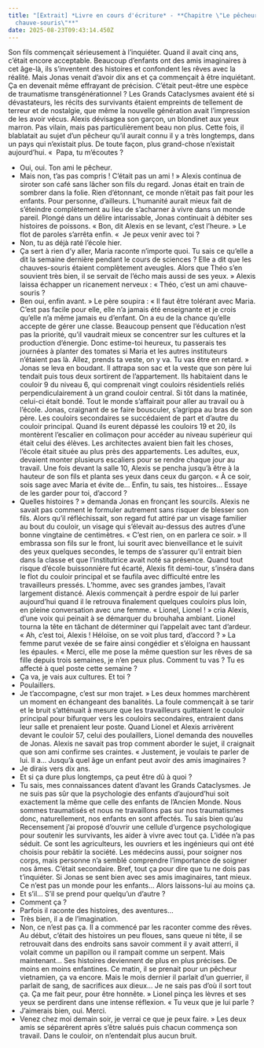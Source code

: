 ```yaml
---
title: "[Extrait] *Livre en cours d'écriture* - **Chapitre \"Le pêcheur et la
  chauve-souris\"**"
date: 2025-08-23T09:43:14.450Z
---
```

Son fils commençait sérieusement à l’inquiéter. Quand il avait cinq ans, c’était encore acceptable. Beaucoup d’enfants ont des amis imaginaires à cet âge-là, ils s’inventent des histoires et confondent les rêves avec la réalité. Mais Jonas venait d’avoir dix ans et ça commençait à être inquiétant. Ça en devenait même effrayant de précision. C’était peut-être une espèce de traumatisme transgénérationnel ? Les Grands Cataclysmes avaient été si dévastateurs, les récits des survivants étaient empreints de tellement de terreur et de nostalgie, que même la nouvelle génération avait l’impression de les avoir vécus. Alexis dévisagea son garçon, un blondinet aux yeux marron. Pas vilain, mais pas particulièrement beau non plus. Cette fois, il blablatait au sujet d’un pêcheur qu’il aurait connu il y a très longtemps, dans un pays qui n’existait plus. De toute façon, plus grand-chose n’existait aujourd’hui.
«  Papa, tu m’écoutes ?

* Oui, oui. Ton ami le pêcheur.
* Mais non, t’as pas compris ! C’était pas un ami ! »
  Alexis continua de siroter son café sans lâcher son fils du regard. Jonas était en train de sombrer dans la folie. Rien d’étonnant, ce monde n’était pas fait pour les enfants. Pour personne, d’ailleurs. L’humanité aurait mieux fait de s’éteindre complètement au lieu de s’acharner à vivre dans un monde pareil. Plongé dans un délire intarissable, Jonas continuait à débiter ses histoires de poissons.
  « Bon, dit Alexis en se levant, c’est l’heure. »
  Le flot de paroles s’arrêta enfin.
  «  Je peux venir avec toi ?
* Non, tu as déjà raté l’école hier.
* Ça sert à rien d’y aller, Maria raconte n’importe quoi. Tu sais ce qu’elle a dit la semaine dernière pendant le cours de sciences ? Elle a dit que les chauves-souris étaient complètement aveugles. Alors que Théo s’en souvient très bien, il se servait de l’écho mais aussi de ses yeux. »
  Alexis laissa échapper un ricanement nerveux : « Théo, c’est un ami chauve-souris ?
* Ben oui, enfin avant. »
  Le père soupira : « Il faut être tolérant avec Maria. C’est pas facile pour elle, elle n’a jamais été enseignante et je crois qu’elle n’a même jamais eu d’enfant. On a eu de la chance qu’elle accepte de gérer une classe. Beaucoup pensent que l’éducation n’est pas la priorité, qu’il vaudrait mieux se concentrer sur les cultures et la production d’énergie. Donc estime-toi heureux, tu passerais tes journées à planter des tomates si Maria et les autres instituteurs n’étaient pas là. Allez, prends ta veste, on y va. Tu vas être en retard. »
  Jonas se leva en boudant. Il attrapa son sac et la veste que son père lui tendait puis tous deux sortirent de l’appartement.
  Ils habitaient dans le couloir 9 du niveau 6, qui comprenait vingt couloirs résidentiels reliés perpendiculairement à un grand couloir central. Si tôt dans la matinée, celui-ci était bondé. Tout le monde s’affairait pour aller au travail ou à l’école. Jonas, craignant de se faire bousculer, s’agrippa au bras de son père. Les couloirs secondaires se succédaient de part et d’autre du couloir principal. Quand ils eurent dépassé les couloirs 19 et 20, ils montèrent l’escalier en colimaçon pour accéder au niveau supérieur qui était celui des élèves. Les architectes avaient bien fait les choses, l’école était située au plus près des appartements. Les adultes, eux, devaient monter plusieurs escaliers pour se rendre chaque jour au travail.
  Une fois devant la salle 10, Alexis se pencha jusqu’à être à la hauteur de son fils et planta ses yeux dans ceux du garçon.
  « À ce soir, sois sage avec Maria et évite de… Enfin, tu sais, tes histoires… Essaye de les garder pour toi, d’accord ?
* Quelles histoires ? » demanda Jonas en fronçant les sourcils.
  Alexis ne savait pas comment le formuler autrement sans risquer de blesser son fils. Alors qu’il réfléchissait, son regard fut attiré par un visage familier au bout du couloir, un visage qui s’élevait au-dessus des autres d’une bonne vingtaine de centimètres.
  « C’est rien, on en parlera ce soir. »
  Il embrassa son fils sur le front, lui sourit avec bienveillance et le suivit des yeux quelques secondes, le temps de s’assurer qu’il entrait bien dans la classe et que l’institutrice avait noté sa présence. Quand tout risque d’école buissonnière fut écarté, Alexis fit demi-tour, s’inséra dans le flot du couloir principal et se faufila avec difficulté entre les travailleurs pressés. L’homme, avec ses grandes jambes, l’avait largement distancé. Alexis commençait à perdre espoir de lui parler aujourd’hui quand il le retrouva finalement quelques couloirs plus loin, en pleine conversation avec une femme.
  « Lionel, Lionel ! » cria Alexis, d’une voix qui peinait à se démarquer du brouhaha ambiant.
  Lionel tourna la tête en tâchant de déterminer qui l’appelait avec tant d’ardeur.
  « Ah, c’est toi, Alexis ! Héloïse, on se voit plus tard, d’accord ? »
  La femme parut vexée de se faire ainsi congédier et s’éloigna en haussant les épaules.
  « Merci, elle me pose la même question sur les rêves de sa fille depuis trois semaines, je n’en peux plus. Comment tu vas ? Tu es affecté à quel poste cette semaine ?
* Ça va, je vais aux cultures. Et toi ?
* Poulaillers.
* Je t’accompagne, c’est sur mon trajet. »
  Les deux hommes marchèrent un moment en échangeant des banalités. La foule commençait à se tarir et le bruit s’atténuait à mesure que les travailleurs quittaient le couloir principal pour bifurquer vers les couloirs secondaires, entraient dans leur salle et prenaient leur poste. Quand Lionel et Alexis arrivèrent devant le couloir 57, celui des poulaillers, Lionel demanda des nouvelles de Jonas. Alexis ne savait pas trop comment aborder le sujet, il craignait que son ami confirme ses craintes.
  « Justement, je voulais te parler de lui. Il a… Jusqu’à quel âge un enfant peut avoir des amis imaginaires ?
* Je dirais vers dix ans.
* Et si ça dure plus longtemps, ça peut être dû à quoi ?
* Tu sais, mes connaissances datent d’avant les Grands Cataclysmes. Je ne suis pas sûr que la psychologie des enfants d’aujourd’hui soit exactement la même que celle des enfants de l’Ancien Monde. Nous sommes traumatisés et nous ne travaillons pas sur nos traumatismes donc, naturellement, nos enfants en sont affectés. Tu sais bien qu’au Recensement j’ai proposé d’ouvrir une cellule d’urgence psychologique pour soutenir les survivants, les aider à vivre avec tout ça. L’idée n’a pas séduit. Ce sont les agriculteurs, les ouvriers et les ingénieurs qui ont été choisis pour rebâtir la société. Les médecins aussi, pour soigner nos corps, mais personne n’a semblé comprendre l’importance de soigner nos âmes. C’était secondaire. Bref, tout ça pour dire que tu ne dois pas t’inquiéter. Si Jonas se sent bien avec ses amis imaginaires, tant mieux. Ce n’est pas un monde pour les enfants… Alors laissons-lui au moins ça.
* Et s’il… S’il se prend pour quelqu’un d’autre ?
* Comment ça ?
* Parfois il raconte des histoires, des aventures…
* Très bien, il a de l’imagination.
* Non, ce n’est pas ça. Il a commencé par les raconter comme des rêves. Au début, c’était des histoires un peu floues, sans queue ni tête, il se retrouvait dans des endroits sans savoir comment il y avait atterri, il volait comme un papillon ou il rampait comme un serpent. Mais maintenant… Ses histoires deviennent de plus en plus précises. De moins en moins enfantines. Ce matin, il se prenait pour un pêcheur vietnamien, ça va encore. Mais le mois dernier il parlait d’un guerrier, il parlait de sang, de sacrifices aux dieux… Je ne sais pas d’où il sort tout ça. Ça me fait peur, pour être honnête. »
  Lionel pinça les lèvres et ses yeux se perdirent dans une intense réflexion.
  « Tu veux que je lui parle ?
* J’aimerais bien, oui. Merci.
* Venez chez moi demain soir, je verrai ce que je peux faire. »
  Les deux amis se séparèrent après s’être salués puis chacun commença son travail. Dans le couloir, on n’entendait plus aucun bruit.